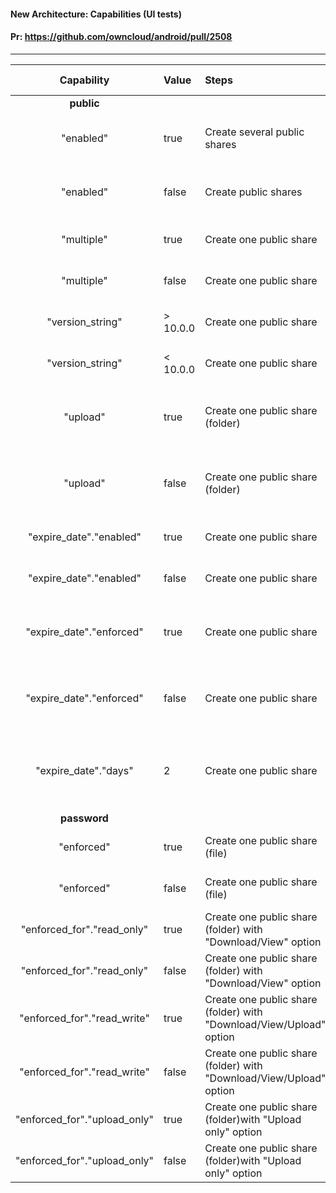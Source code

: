 #### New Architecture: Capabilities (UI tests)

#### Pr: https://github.com/owncloud/android/pull/2508



---

 
| Capability | Value | Steps | Expected Result | Status | Dev
| :----: | :-------- | :---- | :-------------- | :-----: | :------
|**public**|||||
| "enabled" | true  | Create several public shares | Public shares are visible in the app |  Pending |
| "enabled" | false | Create public shares | Public shares are not visible in the app | Pending  |
| "multiple" | true  | Create one public share | Another one can be created | Pending |
| "multiple" | false | Create one public share | No more links to be created | Pending |
| "version_string" | > 10.0.0  | Create one public share | Another one can be created | Pending |
| "version_string" | < 10.0.0 | Create one public share | No more links to be created | Pending |
| "upload" | true  | Create one public share (folder) | Options for upload permissions are  displayed | Pending |
| "upload" | false | Create one public share (folder) | Options for upload permissions are not  displayed | Pending |
| "expire\_date"."enabled" | true  | Create one public share | Expiration date is enabled | Pending |
| "expire\_date"."enabled" | false  | Create one public share | Expiration date is disabled | Pending |
| "expire\_date"."enforced" | true  | Create one public share | Expiration date is enabled and enforced | Pending |
| "expire\_date"."enforced" | false  | Create one public share | Expiration date is enabled and not enforced | Pending |
| "expire\_date"."days" | 2 | Create one public share | Expiration date is enabled with a value two days in the future | Pending |
|**password**|||||
| "enforced" | true | Create one public share (file) | Password is set as enforced | Pending |
| "enforced" | false | Create one public share (file) | Password is not set as enforced | Pending |
| "enforced_for"."read\_only" | true | Create one public share (folder) with "Download/View" option | Password is not set as enforced | Pending |
| "enforced_for"."read\_only" | false | Create one public share (folder) with "Download/View" option | Password is set as enforced | Pending |
| "enforced_for"."read\_write" | true | Create one public share (folder) with "Download/View/Upload" option | Password is not set as enforced | Pending |
| "enforced_for"."read\_write" | false | Create one public share (folder) with "Download/View/Upload" option | Password is set as enforced | Pending |
| "enforced_for"."upload\_only" | true | Create one public share (folder)with "Upload only" option | Password is not set as enforced | Pending |
| "enforced_for"."upload\_only" | false | Create one public share (folder)with "Upload only" option | Password is set as enforced | Pending |
